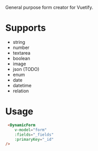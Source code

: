 General purpose form creator for Vuetify.

# Supports
- string
- number
- textarea
- boolean
- image
- json (TODO)
- enum
- date
- datetime
- relation


# Usage
```html
 <DynamicForm
    v-model="form"
    :fields="_fields"
    :primaryKey="_id"
/>
```